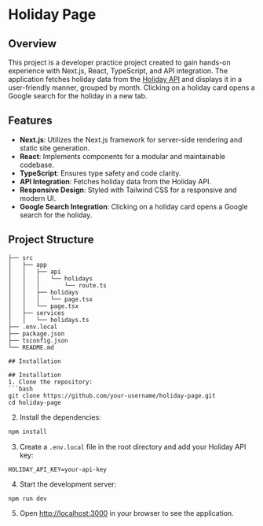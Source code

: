 # Holiday Page

## Overview

This project is a developer practice project created to gain hands-on experience with Next.js, React, TypeScript, and API integration. The application fetches holiday data from the [Holiday API](https://holidayapi.com/) and displays it in a user-friendly manner, grouped by month. Clicking on a holiday card opens a Google search for the holiday in a new tab.

## Features

- **Next.js**: Utilizes the Next.js framework for server-side rendering and static site generation.
- **React**: Implements components for a modular and maintainable codebase.
- **TypeScript**: Ensures type safety and code clarity.
- **API Integration**: Fetches holiday data from the Holiday API.
- **Responsive Design**: Styled with Tailwind CSS for a responsive and modern UI.
- **Google Search Integration**: Clicking on a holiday card opens a Google search for the holiday.

## Project Structure

```plaintext
├── src
│   ├── app
│   │   ├── api
│   │   │   └── holidays
│   │   │       └── route.ts
│   │   ├── holidays
│   │   │   └── page.tsx
│   │   └── page.tsx
│   ├── services
│   │   └── holidays.ts
├── .env.local
├── package.json
├── tsconfig.json
└── README.md

## Installation

## Installation
1. Clone the repository:
```bash
git clone https://github.com/your-username/holiday-page.git
cd holiday-page
```

2. Install the dependencies:
```bash
npm install
```

3. Create a `.env.local` file in the root directory and add your Holiday API key:
```plaintext
HOLIDAY_API_KEY=your-api-key
```

4. Start the development server:
```bash
npm run dev
```

5. Open [http://localhost:3000](http://localhost:3000) in your browser to see the application.
